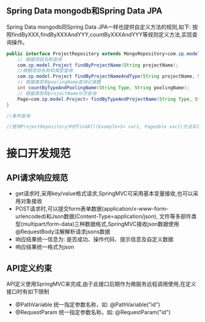## Spring Data mongodb和Spring Data JPA
Spring Data mongodb同Spring Data JPA一样也提供自定义方法的规则,如下:
按照findByXXX,findByXXXAndYYY,countByXXXAndYYY等规则定义方法,实现查询操作。

``` java
public interface ProjectRepository extends MongoRepository<com.zp.model.Project,String >{
    // 根据项目名称查询
    com.zp.model.Project findByProjectName(String projectName);
    //根据项目名称和类型查询
    com.zp.model.Project findByProjectNameAndType(String projectName, String Type);
    // 根据类型和poolingName查询记录数
    int countByTypeAndPoolingName(String Type, String poolingName);
    // 根据类型和projectName分页查询
    Page<com.zp.model.Project> findByTypeAndProjectName(String Type, String projectName, Pageable pageable);
}

//条件查询 

//使用ProjectRepository中的findAll(Example<S> var1, Pageable var2)方法实现
```




# 接口开发规范

## API请求响应规范

- get请求时,采用key/value格式请求,SpringMVC可采用基本变量接收,也可以采用对象接收
- POST请求时,可以提交form表单数据(application/x-www-form-urlencoded)和Json数据(Content-Type=application/json),
文件等多部件类型(multipart/form-data)三种数据格式,SpringMVC接收json数据使用@RequestBody注解解析请求jsons数据
- 响应结果统一信息为: 是否成功、操作代码、提示信息及自定义数据
- 响应结果统一格式为json

## API定义约束

API定义使用SpringMVC来完成,由于此接口后期作为微服务远程调用使用,在定义接口时有如下限制

- @PathVariable 统一指定参数名称，如: @PathVariable("id")
- @RequestParam 统一指定参数名称，如: @RequestParam("id")



